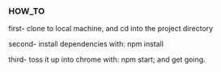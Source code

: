 ### HOW_TO

first- clone to local machine, and cd into the project directory

second- install dependencies with: npm install

third- toss it up into chrome with: npm start; and get going.